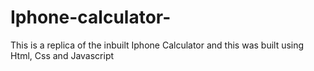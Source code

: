 # Iphone-calculator-
This is a replica of the inbuilt Iphone Calculator and this was built using Html, Css and Javascript
